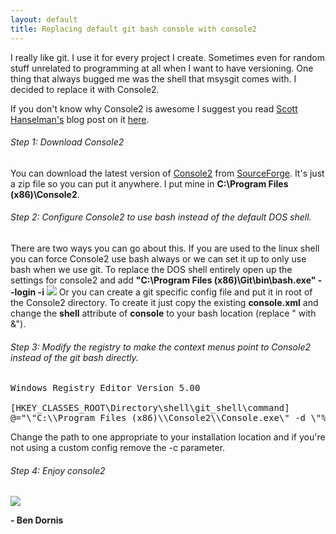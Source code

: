 ```yaml
---
layout: default
title: Replacing default git bash console with console2
---
```


I really like git. I use it for every project I create. Sometimes even for random stuff unrelated to programming at all when I want to have versioning. One thing that always bugged me was the shell that msysgit comes with. I decided to replace it with Console2. 

If you don't know why Console2 is awesome I suggest you read <a href='http://www.hanselman.com/'>Scott Hanselman's</a> blog post on it <a href='http://www.hanselman.com/blog/Console2ABetterWindowsCommandPrompt.aspx'>here</a>.

<h6>Step 1: Download Console2</h6>
You can download the latest version of <a href='http://sourceforge.net/projects/console/'>Console2</a> from <a href='http://sourceforget.net'>SourceForge</a>. It's just a zip file so you can put it anywhere. I put mine in <strong>C:\Program Files (x86)\Console2</strong>.

<h6>Step 2: Configure Console2 to use bash instead of the default DOS shell.</h6>
There are two ways you can go about this. If you are used to the linux shell you can force Console2 use bash always or we can set it up to only use bash when we use git. To replace the DOS shell entirely open up the settings for console2 and add <strong>"C:\Program Files (x86)\Git\bin\bash.exe" --login -i</strong> 
<img src='http://aws.buildstarted.com/git-shell.png' />
Or you can create a git specific config file and put it in root of the Console2 directory. To create it just copy the existing <strong>console.xml</strong> and change the <strong>shell</strong> attribute of <strong>console</strong> to your bash location (replace " with &&quot;).

<h6>Step 3: Modify the registry to make the context menus point to Console2 instead of the git bash directly.</h6>

<pre>
Windows Registry Editor Version 5.00

[HKEY_CLASSES_ROOT\Directory\shell\git_shell\command]
@="\"C:\\Program Files (x86)\\Console2\\Console.exe\" -d \"%1\" -c \"git-config.xml\""
</pre>

Change the path to one appropriate to your installation location and if you're not using a custom config remove the -c parameter.

<h6>Step 4: Enjoy console2</h6>

<img src='http://aws.buildstarted.com/git-example.png' />

<strong>- Ben Dornis</strong>